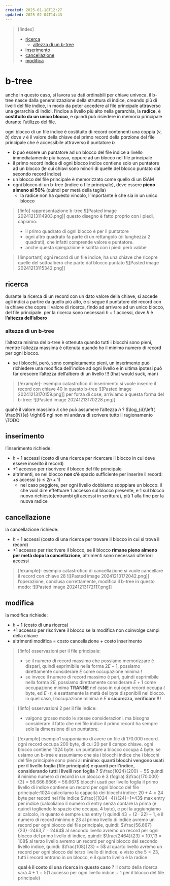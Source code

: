 ```yaml
---
created: 2025-01-18T12:27
updated: 2025-02-04T14:43
---
```

>[!index]
>
>- [ricerca](#ricerca)
>	- [altezza di un b-tree](#altezza%20di%20un%20b-tree)
>- [inserimento](#inserimento)
>- [cancellazione](#cancellazione)
>- [modifica](#modifica)
# b-tree
anche in questo caso, si lavora su dati ordinabili per chiave univoca.
il b-tree nasce dalla generalizzazione della struttura di indice, creando più di livelli del file indice, in modo da poter accedere al file principale attraverso una gerarchia di indici. l’indice a livello più alto nella gerarchia, la **radice**, è **costituito da un unico blocco**, e quindi può risiedere in memoria principale durante l’utilizzo del file.

ogni blocco di un file indice è costituito di record contenenti una coppia $(v,b)$ dove $v$ è il valore della chiave del primo record della porzione del file principale che è accessibile attraverso il puntatore $b$
- $b$ può essere un puntatore ad un blocco del file indice a livello immediatamente più basso, oppure ad un blocco nel file principale
- il primo record indice di ogni blocco indice contiene solo un puntatore ad un blocco (le cui chiavi sono minori di quelle del blocco puntato dal secondo record indice)
- un blocco del file principale è memorizzato come quello di un ISAM
- ogni blocco di un b-tree (indice o file principale), deve essere **pieno almeno al 50%** (quindi per metà della taglia)
	- la radice non ha questo vincolo, l’importante è che sia in un unico blocco

>[!info] rappresentazione b-tree
![[Pasted image 20241213114903.png]]
> questo disegno è fatto proprio con i piedi, capiamo:
> - il primo quadrato di ogni blocco è per il puntatore
> - ogni altro quadrato fa parte di un rettangolo (di lunghezza 2 quadrati), che infatti comprende valore e puntatore.
> - anche questa spiegazione è scritta con i piedi però vabbè

>[!important] ogni record di un file indice, ha una chiave che ricopre quelle del sottoalbero che parte dal blocco puntato
![[Pasted image 20241213115342.png]]
## ricerca
durante la ricerca di un record con un dato valore della chiave, si accede agli indici a partire da quello più alto, e si segue il puntatore del record con la chiave che copre il valore di ricerca, findo ad arrivare ad un unico blocco, del file principale.
per la ricerca sono necessari $h+1$ accessi, dove $h$ è **l’altezza dell’albero**

### altezza di un b-tree
l’altezza minima del b-tree è ottenuta quando tutti i blocchi sono pieni, mentre l’altezza massima è ottenuta quando ho il minimo numero di record per ogni blocco.
- se i blocchi, però, sono completamente pieni, un inserimento può richiedere una modifica dell’indice ad ogni livello e in ultima ipotesi può far crescere l’altezza dell’albero di un livello !!! (that would suck, man)
>[!example]- esempio catastrofico di inserimento
 si vuole inserire il record con chiave 40 in questo b-tree
 ![[Pasted image 20241213170159.png]]
 per forza di cose, arriviamo a questa forma del b-tree:
 ![[Pasted image 20241213170228.png]]

qual’è il valore massimo $k$ che può assumere l’altezza $h$ ?
$\log_{d}\left( \frac{N}{e} \right)$
ngl non mi andava di scrivere tutto il ragionamento
\\TODO
## inserimento
l’inserimento richiede:
- $h+1$ accessi (costo di una ricerca per ricercare il blocco in cui deve essere inserito il record)
- +1 accesso per riscrivere il blocco del file principale
- altrimenti, se nel blocco **non c’è** spazio sufficiente per inserire il record: $+s$ accessi ($s≤2h+1$) 
	- nel caso peggiore, per ogni livello dobbiamo sdoppiare un blocco: il che vuol dire  effettuare 1 accesso sul blocco presente, e 1 sul blocco nuovo richiesto(entrambi gli accessi in scrittura), più 1 alla fine per la nuova radice
## cancellazione
la cancellazione richiede:
- $h+1$ accessi (costo di una ricerca per trovare il blocco in cui si trova il record)
- +1 accesso per riscrivere il blocco, se il blocco **rimane pieno almeno per metà dopo la cancellazione**, altrimenti sono necessari ulteriori accessi
>[!example]- esempio catastrofico di cancellazione
si vuole cancellare il record con chiave 28
![[Pasted image 20241213172042.png]]
l’operazione, conclusa correttamente, modifica il b-tree in questo modo:
![[Pasted image 20241213172117.png]]
## modifica
la modifica richiede: 
- $h+1$ (costo di una ricerca)
- +1 accesso per riscrivere il blocco se la modifica non coinvolge campi della chiave
- altrimenti modifica = costo cancellazione + costo inserimento
>[!info] osservazioni
per il file principale:
>- se il numero di record massimo che possiamo memorizzare è dispari, quindi esprimibile nella forma $2E-1$, possiamo direttamente considerare $E$ come occupazione minima !
>- se invece il numero di record massimo è pari, quindi esprimibile nella forma $2E$, possiamo direttamente considerare $E+1$ come occupazione minima **TRANNE** nel caso in cui ogni record occupa $t$ byte, ed  $E \cdot t$, è esattamente la metà dei byte disponibili nel blocco. in quel caso, l’occupazione minima è $E$
>**x sicurezza, verificare !!!**

>[!info] osservazioni 2
per il file indice:
>- valgono grosso modo le stesse considerazioni, ma bisogna considerare il fatto che nei file indice il primo record ha sempre solo la dimensione di un puntatore.

>[!example] esempio1
supponiamo di avere un file di 170.000 record. ogni record occupa 200 byte, di cui 20 per il campo chiave. ogni blocco contiene 1024 byte. un puntatore a blocco occupa 4 byte.
se usiamo un b-tree e assumiamo che sia i blocchi indice che i blocchi del file principale sono pieni al **minimo**:
**quanti blocchi vengono usati per il livello foglia (file principale) e quanti per l’indice, considerando tutti i livelli non foglia ?**
$\frac{1024}{200} = 5$ quindi il minimo numero di record in un blocco è 3 (foglia)
$\frac{170.000}{3} = 56.666.6666 = 56.667$ blocchi usati per livello foglia
il primo livello di indice contiene un record per ogni blocco del file principale:$1024$
calcoliamo la capacità dei blocchi indice:
$20 + 4 = 24$ byte per record nel file indice
$\frac{{1024 -4}}{24}+1=43$ max entry per indice (calcoliamo il numero di entry senza contare la prima (e quindi togliendo lo spazio che occupa, 4 byte), e poi la aggiungiamo al calcolo, in quanto è sempre una entry !)
quindi $43 = (2 \cdot 22)-1$, e il numero di record minimo è $23$
al primo livello di indice avremo un record per ogni blocco del file principale, quindi:
$\frac{56.667}{23}=2463,7 = 2464$
al secondo livello avremo un record per ogni blocco del primo livello di indice, quindi:
>$\frac{2464}{23} = 107,13 = 108$
al terzo livello avremo un record per ogni blocco del secondo livello indice, quindi:
$\frac{108}{23} = 5$
al quarto livello avremo un record per ogni blocco del terzo livello di indice, e visto che $5<23$, tutti i record entrano in un blocco, e il quarto livello è la radice
>
>**qual è il costo di una ricerca in questo caso ?**
il costo della ricerca sarà $4+1=5$(1 accesso per ogni livello indice + 1 per il blocco del file principale)

